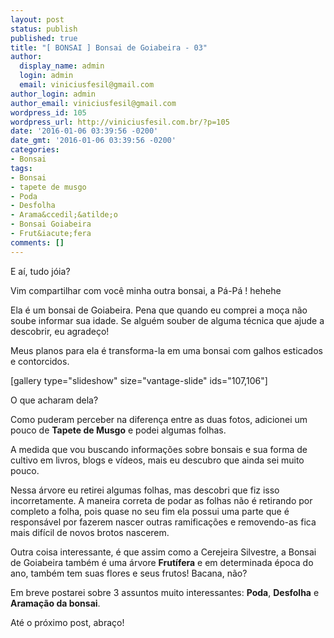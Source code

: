 ```yaml
---
layout: post
status: publish
published: true
title: "[ BONSAI ] Bonsai de Goiabeira - 03"
author:
  display_name: admin
  login: admin
  email: viniciusfesil@gmail.com
author_login: admin
author_email: viniciusfesil@gmail.com
wordpress_id: 105
wordpress_url: http://viniciusfesil.com.br/?p=105
date: '2016-01-06 03:39:56 -0200'
date_gmt: '2016-01-06 03:39:56 -0200'
categories:
- Bonsai
tags:
- Bonsai
- tapete de musgo
- Poda
- Desfolha
- Arama&ccedil;&atilde;o
- Bonsai Goiabeira
- Frut&iacute;fera
comments: []
---
```

<p>E a&iacute;, tudo j&oacute;ia?</p>
<p>Vim compartilhar com voc&ecirc; minha outra bonsai, a P&aacute;-P&aacute; ! hehehe</p>
<p>Ela &eacute; um bonsai de Goiabeira. Pena que quando eu comprei a mo&ccedil;a n&atilde;o soube informar sua idade. Se algu&eacute;m souber de alguma t&eacute;cnica que ajude a descobrir, eu agrade&ccedil;o!</p>
<p>Meus planos para ela &eacute; transforma-la em uma bonsai com galhos esticados e contorcidos.</p>
<p>[gallery type="slideshow" size="vantage-slide" ids="107,106"]</p>
<p>O que acharam dela?</p>
<p>Como puderam perceber na diferen&ccedil;a entre as duas fotos, adicionei um pouco de <strong>Tapete de Musgo</strong> e podei algumas folhas.</p>
<p>A medida que vou buscando informa&ccedil;&otilde;es sobre bonsais e sua forma de cultivo em livros, blogs e v&iacute;deos, mais eu descubro que ainda sei muito pouco.</p>
<p>Nessa &aacute;rvore eu retirei algumas folhas, mas descobri que fiz isso incorretamente. A maneira correta de podar as folhas n&atilde;o &eacute; retirando por completo a folha, pois quase no seu fim ela possui uma parte que &eacute; respons&aacute;vel por fazerem nascer outras ramifica&ccedil;&otilde;es e removendo-as fica mais dif&iacute;cil de novos brotos nascerem.</p>
<p>Outra coisa interessante, &eacute; que assim como a Cerejeira Silvestre, a Bonsai de Goiabeira tamb&eacute;m &eacute; uma &aacute;rvore <strong>Frut&iacute;fera</strong> e em determinada &eacute;poca do ano, tamb&eacute;m tem suas flores e seus frutos! Bacana, n&atilde;o?</p>
<p>Em breve postarei sobre 3 assuntos muito interessantes: <strong>Poda</strong>, <strong>Desfolha</strong> e <strong>Arama&ccedil;&atilde;o da bonsai</strong>.</p>
<p>At&eacute; o pr&oacute;ximo post, abra&ccedil;o!</p>
